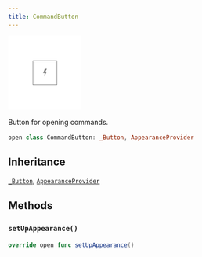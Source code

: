 ```yaml
---
title: CommandButton
---
```

![CommandButton](../../../../../assets/CommandButton_documentation.default-light.png)

Button for opening commands.

``` swift
open class CommandButton: _Button, AppearanceProvider 
```

## Inheritance

[`_Button`](../../_button), [`AppearanceProvider`](../../../utils/appearance-provider)

## Methods

### `setUpAppearance()`

``` swift
override open func setUpAppearance() 
```
